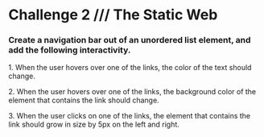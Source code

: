<html>
<head>
</head>
<body>
<div>
	<p>
		<h1>Challenge 2 /// The Static Web</h1>
	</p>
	<p>
		<h3>Create a navigation bar out of an unordered list element, and add the following interactivity.</h3>
		<p>1. When the user hovers over one of the links, the color of the text should change.</p>
		<p>2. When the user hovers over one of the links, the background color of the element that contains the link should change.</p>
		<p>3. When the user clicks on one of the links, the element that contains the link should grow in size by 5px on the left and right.</p>
	</p>
</div>
</body>
</html>